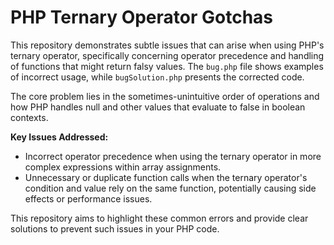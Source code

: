 # PHP Ternary Operator Gotchas

This repository demonstrates subtle issues that can arise when using PHP's ternary operator, specifically concerning operator precedence and handling of functions that might return falsy values.  The `bug.php` file shows examples of incorrect usage, while `bugSolution.php` presents the corrected code.

The core problem lies in the sometimes-unintuitive order of operations and how PHP handles null and other values that evaluate to false in boolean contexts.

**Key Issues Addressed:**

* Incorrect operator precedence when using the ternary operator in more complex expressions within array assignments.
* Unnecessary or duplicate function calls when the ternary operator's condition and value rely on the same function, potentially causing side effects or performance issues. 

This repository aims to highlight these common errors and provide clear solutions to prevent such issues in your PHP code.